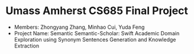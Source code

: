 # Umass Amherst CS685 Final Project

- Members: Zhongyang Zhang, Minhao Cui, Yuda Feng
- Project Name: Semantic Semantic-Scholar: Swift Academic Domain Exploration using Synonym Sentences Generation and Knowledge Extraction